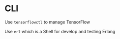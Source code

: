 # CLI

Use `tensorflowctl` to manage TensorFlow  

Use `erl` which is a Shell for develop and testing Erlang  